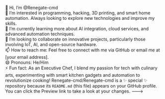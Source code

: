 👋 Hi, I’m @Renegate-cmd  
👀 I’m interested in programming, hacking, 3D printing, and smart home automation. Always looking to explore new technologies and improve my skills.  
🌱 I’m currently learning more about AI integration, cloud services, and advanced automation techniques.  
💞️ I’m looking to collaborate on innovative projects, particularly those involving IoT, AI, and open-source hardware.  
📫 How to reach me: Feel free to connect with me via GitHub or email me at [your email address].  
😄 Pronouns: He/Him  
⚡ Fun fact: As an Executive Chef, I blend my passion for tech with culinary arts, experimenting with smart kitchen gadgets and automation to revolutionize cooking!
Renegate-cmd/Renegate-cmd is a ✨ special ✨ repository because its `README.md` (this file) appears on your GitHub profile.
You can click the Preview link to take a look at your changes.
--->
